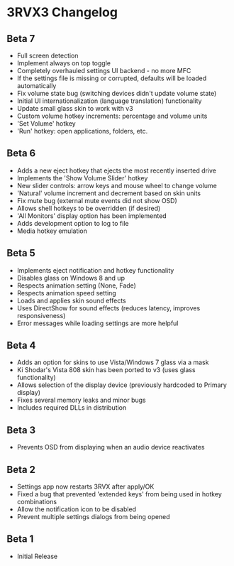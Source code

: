 3RVX3 Changelog
===============

Beta 7
------
* Full screen detection
* Implement always on top toggle
* Completely overhauled settings UI backend - no more MFC
* If the settings file is missing or corrupted, defaults will be loaded automatically
* Fix volume state bug (switching devices didn't update volume state)
* Initial UI internationalization (language translation) functionality
* Update small glass skin to work with v3
* Custom volume hotkey increments: percentage and volume units
* 'Set Volume' hotkey
* 'Run' hotkey: open applications, folders, etc.

Beta 6
------
* Adds a new eject hotkey that ejects the most recently inserted drive
* Implements the 'Show Volume Slider' hotkey
* New slider controls: arrow keys and mouse wheel to change volume
* 'Natural' volume increment and decrement based on skin units
* Fix mute bug (external mute events did not show OSD)
* Allows shell hotkeys to be overridden (if desired)
* 'All Monitors' display option has been implemented
* Adds development option to log to file
* Media hotkey emulation

Beta 5
------
* Implements eject notification and hotkey functionality
* Disables glass on Windows 8 and up
* Respects animation setting (None, Fade)
* Respects animation speed setting
* Loads and applies skin sound effects
* Uses DirectShow for sound effects (reduces latency, improves responsiveness)
* Error messages while loading settings are more helpful

Beta 4
------
* Adds an option for skins to use Vista/Windows 7 glass via a mask
* Ki Shodar's Vista 808 skin has been ported to v3 (uses glass functionality)
* Allows selection of the display device (previously hardcoded to Primary display)
* Fixes several memory leaks and minor bugs
* Includes required DLLs in distribution

Beta 3
------
* Prevents OSD from displaying when an audio device reactivates

Beta 2
------
* Settings app now restarts 3RVX after apply/OK
* Fixed a bug that prevented 'extended keys' from being used in hotkey combinations
* Allow the notification icon to be disabled
* Prevent multiple settings dialogs from being opened

Beta 1
------
* Initial Release
